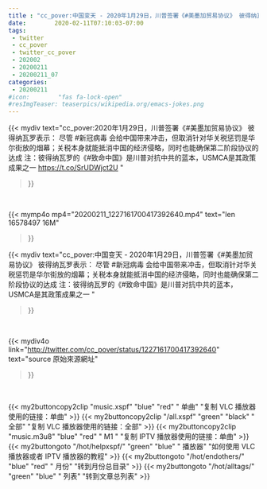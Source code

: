 ```yaml
---
title : "cc_pover:中国变天 - 2020年1月29日，川普签署《#美墨加贸易协议》 彼得纳瓦罗表示：   尽管 #新冠病毒 会给中国带来冲击，但取消针对华关税惩罚是华尔街放的烟幕；关税本身就能抵消中国的经济侵略，同时也能确保第二阶段协议的达成  注：彼得纳瓦罗的《#致命中国》是川普对抗中共的蓝本，USMCA是其政策成果之一 "
date:        2020-02-11T07:10:03-07:00
tags:
 - twitter
 - cc_pover
 - twitter_cc_pover
 - 202002
 - 20200211
 - 20200211_07
categories:
 - 20200211
#icon:        "fas fa-lock-open"
#resImgTeaser: teaserpics/wikipedia.org/emacs-jokes.png
---
```


{{< mydiv text="cc_pover:2020年1月29日，川普签署《#美墨加贸易协议》 彼得纳瓦罗表示：   尽管 #新冠病毒 会给中国带来冲击，但取消针对华关税惩罚是华尔街放的烟幕；关税本身就能抵消中国的经济侵略，同时也能确保第二阶段协议的达成  注：彼得纳瓦罗的《#致命中国》是川普对抗中共的蓝本，USMCA是其政策成果之一 https://t.co/SrUDWjct2U "
>}}
<br>


{{< mymp4o mp4="20200211_1227161700417392640.mp4"
text="len 16578497    16M"
>}}


{{< mydiv text="cc_pover:中国变天 - 2020年1月29日，川普签署《#美墨加贸易协议》 彼得纳瓦罗表示：   尽管 #新冠病毒 会给中国带来冲击，但取消针对华关税惩罚是华尔街放的烟幕；关税本身就能抵消中国的经济侵略，同时也能确保第二阶段协议的达成  注：彼得纳瓦罗的《#致命中国》是川普对抗中共的蓝本，USMCA是其政策成果之一 "
>}}
<br>

{{< mydiv4o link="http://twitter.com/cc_pover/status/1227161700417392640"
text="source 原始來源網址"
>}}


<br>



{{< my2buttoncopy2clip "music.xspf"        "blue"   "red"    " 单曲"  "复制 VLC 播放器使用的链接：单曲" >}} {{< my2buttoncopy2clip "/all.xspf"         "green"  "black"  " 全部"  "复制 VLC 播放器使用的链接：全部" >}} {{< my2buttoncopy2clip "music.m3u8"        "blue"   "red"    " M1 "    "复制 IPTV 播放器使用的链接：单曲" >}} {{< my2buttongoto      "/hot/helpxspf/"    "green"  "blue"   " 播放器" "如何使用 VLC 播放器或者 IPTV 播放器的教程" >}} {{< my2buttongoto      "/hot/endothers/"   "blue"   "red"    " 月份"   "转到月份总目录" >}} {{< my2buttongoto      "/hot/alltags/"     "green"  "blue"   " 列表"   "转到文章总列表" >}} 
